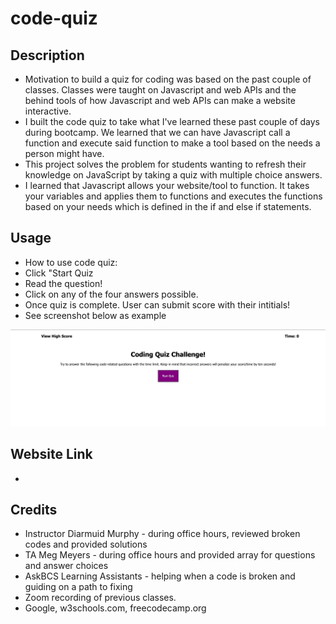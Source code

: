 # code-quiz

## Description
- Motivation to build a quiz for coding was based on the past couple of classes. Classes were taught on Javascript and web APIs and the behind tools of how Javascript and web APIs can make a website interactive.
- I built the code quiz to take what I've learned these past couple of days during bootcamp. We learned that we can have Javascript call a function and execute said function to make a tool based on the needs a person might have.
- This project solves the problem for students wanting to refresh their knowledge on JavaScript by taking a quiz with multiple choice answers.
- I learned that Javascript allows your website/tool to function. It takes your variables and applies them to functions and executes the functions based on your needs which is defined in the if and else if statements.

## Usage
- How to use code quiz:
- Click "Start Quiz
- Read the question!
- Click on any of the four answers possible.
- Once quiz is complete. User can submit score with their intitials!
- See screenshot below as example

![Code Quiz.](./assets/images/Image%203-20-23%20at%205.45%20PM.jpg)

## Website Link
- 

## Credits
- Instructor Diarmuid Murphy - during office hours, reviewed broken codes and provided solutions 
- TA Meg Meyers - during office hours and provided array for questions and answer choices
- AskBCS Learning Assistants - helping when a code is broken and guiding on a path to fixing
- Zoom recording of previous classes.
- Google, w3schools.com, freecodecamp.org
